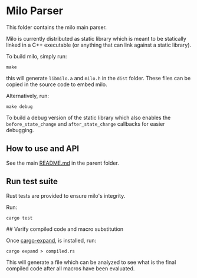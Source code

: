 # Milo Parser

This folder contains the milo main parser.

Milo is currently distributed as static library which is meant to be statically linked in a C++ executable (or anything that can link against a static library).

To build milo, simply run:

```shell
make
```

this will generate `libmilo.a` and `milo.h` in the `dist` folder.
These files can be copied in the source code to embed milo.

Alternatively, run:

```shell
make debug
```

To build a debug version of the static library which also enables the `before_state_change` and `after_state_change` callbacks for easier debugging.

## How to use and API

See the main [README.md](../README.md) in the parent folder.

## Run test suite

Rust tests are provided to ensure milo's integrity.

Run:

```shell
cargo test
```

## Verify compiled code and macro substitution

Once [cargo-expand](https://github.com/dtolnay/cargo-expand), is installed, run:

```shell
cargo expand > compiled.rs
```

This will generate a file which can be analyzed to see what is the final compiled code after all macros have been evaluated.
